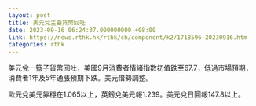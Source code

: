 ```yaml
---
layout: post
title: 美元兌主要貨幣回吐
date: 2023-09-16 06:24:37.000000000 +08:00
link: https://news.rthk.hk/rthk/ch/component/k2/1718596-20230916.htm
categories: rthk
---
```


美元兌一籃子貨幣回吐，美國9月消費者情緒指數初值跌至67.7，低過市場預期，消費者1年及5年通脹預期下跌。美元借勢調整。

歐元兌美元靠穩在1.065以上，英鎊兌美元報1.239。美元兌日圓報147.8以上。
